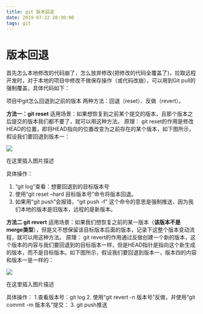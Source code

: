 ```yaml
---
title: git 版本回退
date: 2019-07-22 20:30:00
tags: git
---
```

# 版本回退

首先怎么本地修改的代码崩了，怎么放弃修改{把修改的代码全覆盖了}，拉取远程
 开发时，对于本地的项目中修改不做保存操作（或代码改崩），可以用到Git pull的强制覆盖，具体代码如下：

项目中git怎么回退到之前的版本
 两种方法：回退（reset）、反做（revert）。

**方法一：git reset**
 适用场景：如果想恢复到之前某个提交的版本，且那个版本之后提交的版本我们都不要了，就可以用这种方法。
 原理： git reset的作用是修改HEAD的位置，即将HEAD指向的位置改变为之前存在的某个版本，如下图所示，假设我们要回退到版本一：

![](https://s2.loli.net/2023/08/31/zba9FvQCosMNdJP.png)

在这里插入图片描述

具体操作：

1. “git log”查看：想要回退到的目标版本号
2. 使用“git reset –hard 目标版本号”命令将版本回退。
3. 如果用“git push”会报错，“git push -f” 这个命令的意思是强制推送，因为我们本地的版本是旧版本，远程的是新版本。

**方法二 git revert**
 适用场景：如果我们想恢复之前的某一版本（**该版本不是merge类型**），但是又不想保留该目标版本后面的版本，记录下这整个版本变动流程，就可以用这种方法。
 原理： git revert的作用通过反做创建一个新的版本，这个版本的内容与我们要回退到的目标版本一样，但是HEAD指针是指向这个新生成的版本，而不是目标版本。如下图所示，假设我们要回退到版本一，版本四的内容和版本一是一样的：

![](https://s2.loli.net/2023/08/31/eQGWAJtr645PmzN.png)

在这里插入图片描述

具体操作：
 1.查看版本号：git log
 2. 使用“git revert -n 版本号”反做，并使用“git commit -m 版本名”提交：
 3. git push推送